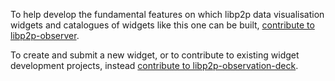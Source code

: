 To help develop the fundamental features on which libp2p data visualisation widgets and catalogues of widgets like this one can be built, [contribute to libp2p-observer](https://github.com/libp2p/observer-toolkit/blob/master/docs/contribute.md). 

To create and submit a new widget, or to contribute to existing widget development projects, instead [contribute to libp2p-observation-deck](https://github.com/libp2p/libp2p-observation-deck/blob/master/contribute.md).
